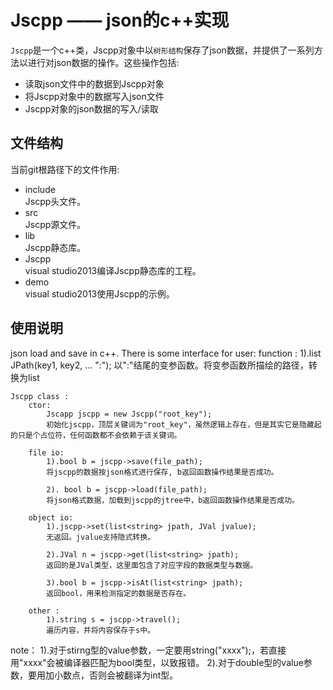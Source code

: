 # Jscpp —— json的c++实现
`Jscpp`是一个c++类，Jscpp对象中以`树形结构`保存了json数据，并提供了一系列方法以进行对json数据的操作。这些操作包括:<br>
* 读取json文件中的数据到Jscpp对象
* 将Jscpp对象中的数据写入json文件
* Jscpp对象的json数据的写入/读取

## 文件结构
当前git根路径下的文件作用:<br>
* include<br>
Jscpp头文件。
* src<br>
Jscpp源文件。
* lib<br>
Jscpp静态库。
* Jscpp<br>
visual studio2013编译Jscpp静态库的工程。
* demo<br>
visual studio2013使用Jscpp的示例。
## 使用说明

json load and save in c++.
There is some interface for user:
	function :
		1).list<string> JPath(key1, key2, ... ":");
		以":"结尾的变参函数。将变参函数所描绘的路径，转换为list<string>
			
	Jscpp class :
		ctor:
			Jscapp jscpp = new Jscpp("root_key");
			初始化jscpp，顶层关键词为"root_key"，虽然逻辑上存在，但是其实它是隐藏起的只是个占位符，任何函数都不会依赖于该关键词。
				
		file io:
			1).bool b = jscpp->save(file_path);
			将jscpp的数据按json格式进行保存, b返回函数操作结果是否成功。
				
			2). bool b = jscpp->load(file_path);
			将json格式数据，加载到jscpp的jtree中，b返回函数操作结果是否成功。
		
		object io:
			1).jscpp->set(list<string> jpath, JVal jvalue);
			无返回。jvalue支持隐式转换。
				
			2).JVal n = jscpp->get(list<string> jpath);
			返回的是JVal类型，这里面包含了对应字段的数据类型与数据。
				
			3).bool b = jscpp->isAt(list<string> jpath);
			返回bool，用来检测指定的数据是否存在。
			
		other :
			1).string s = jscpp->travel();
			遍历内容，并将内容保存于s中。
		
note：
	1).对于stirng型的value参数，一定要用string("xxxx");，若直接用"xxxx"会被编译器匹配为bool类型，以致报错。
	2).对于double型的value参数，要用加小数点，否则会被翻译为int型。